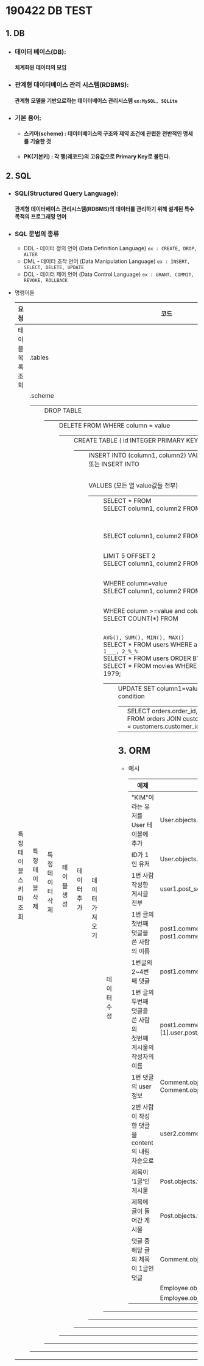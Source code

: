 # 190422 DB TEST

## 1. DB

* ### 데이터 베이스(DB): 

  #### 체계화된 데이터의 모임 
  
* ### 관계형 데이터베이스 관리 시스템(RDBMS):

  #### 관계형 모델을 기반으로하는 데이터베이스 관리시스템 `ex:MySQL, SQLite`
  
* ### 기본 용어:

  * #### 스키마(scheme) : 데이터베이스의 구조와 제약 조건에 관련한 전반적인 명세를 기술한 것

  * #### PK(기본키) : 각 행(레코드)의 고유값으로 Primary Key로 불린다.

## 2. SQL

* ### SQL(Structured Query Language):

  #### 관계형 데이터베이스 관리시스템(RDBMS)의 데이터를 관리하기 위해 설계된 특수 목적의 프로그래밍 언어

* ### SQL 문법의 종류

  * DDL - 데이터 정의 언어 (Data Definition Language) `ex : CREATE, DROP, ALTER`
  * DML - 데이터 조작 언어 (Data Manipulation Language) `ex : INSERT, SELECT, DELETE, UPDATE`
  * DCL - 데이터 제어 언어 (Data Control Language) `ex : GRANT, COMMIT, REVOKE, ROLLBACK`

* 명령어들

  | 요청                    | 코드                                                         |
  | ----------------------- | ------------------------------------------------------------ |
  | 테이블 목록 조회        | .tables                                                      |
  | 특정 테이블 스키마 조회 | .scheme <table>                                              |
  | 특정 테이블 삭제        | DROP TABLE <table>                                           |
  | 특정 데이터 삭제        | DELETE FROM <table> WHERE column = value                     |
  | 테이블 생성             | CREATE TABLE <table> ( id INTEGER PRIMARY KEY, name TEXT, age INTEGER) |
  | 데이터 추가             | INSERT INTO <table> (column1, column2) VALUES (value1, value2)<br /> 또는 INSERT INTO <table> VALUES (모든 열 value값들 전부) |
  | 데이터 가져오기         | SELECT * FROM <table><br />SELECT column1, column2 FROM <table><br />SELECT column1, column2 FROM <table >LIMIT 5 OFFSET 2<br />SELECT column1, column2 FROM <table> WHERE column=value<br />SELECT column1, column2 FROM <table> WHERE column >=value and column=value<br />SELECT COUNT(*) FROM <table> `AVG(), SUM(), MIN(), MAX()`<br />SELECT * FROM users WHERE age LIKE ‘2%’; `%2, %2%, _2%, 1___, 2_%_%`<br />SELECT * FROM users ORDER BY age ASC LIMIT 10 `DESC`<br />SELECT * FROM movies WHERE year BETWEEN 1970 AND 1979; |
  | 데이터 수정             | UPDATE <table> SET column1=value1, column2=value2 WHERE condition |
  |                         | SELECT orders.order_id,  customers.customer_name FROM orders JOIN customers   ON orders.customer_id = customers.customer_id; |

## 3. ORM

* 예시

  | 예제                                                         | 코드                                                         |
  | ------------------------------------------------------------ | ------------------------------------------------------------ |
  | "KIM"이라는 유저를 User 테이블에 추가                        | User.objects.create(name="KIM")                              |
  | ID가 1인 유저                                                | User.objects.get(id=1)                                       |
  | 1번 사람 작성한 게시글 전부                                  | user1.post_set.all()                                         |
  | 1번 글의 첫번째 댓글을 쓴 사람의 이름                        | post1.comment_set.get(id=1).user.name<br />post1.comment_set.first().user.name |
  | 1번글의 2~4번째 댓글                                         | post1.commet_set.all()[1:4]                                  |
  | 1번 글의 두번째 댓글을 쓴 사람의<br/>첫번째 게시물의 작성자의 이름 | post1.commet_set.all()[1].user.post_set.all()[0].user.name   |
  | 1번 댓글의 user 정보                                         | Comment.objects.get(id=1).user<br />Comment.objects.values(‘user’).get(pk=1) |
  | 2번 사람이 작성한 댓글을<br/>content의 내림차순으로          | user2.comment_set.order_by(‘-content’)                       |
  | 제목이 ‘1글’인 게시물                                        | Post.objects.filter(title=‘1글’)                             |
  | 제목에 글이 들어간 게시물                                    | Post.objects.filter(title__contains="글")                    |
  | 댓글 중 해당 글의 제목이 1글인 댓글                          | Comment.objects.filter(post__title="1글")                    |
  |                                                              | Employee.objects.filter(company=1)                           |
  |                                                              | Employee.objects.filter(company__gt=2)                       |